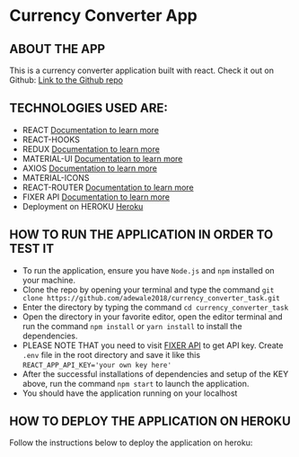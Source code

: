 # Currency Converter App

## ABOUT THE APP
This is a currency converter application built with react. 
Check it out on Github: [Link to the Github repo](https://github.com/adewale2018/currency_converter_task)

## TECHNOLOGIES USED ARE:
- REACT [Documentation to learn more](https://reactjs.org/)
- REACT-HOOKS
- REDUX [Documentation to learn more](https://redux.js.org/)
- MATERIAL-UI [Documentation to learn more](https://mui.com/)
- AXIOS [Documentation to learn more](https://www.npmjs.com/package/axios)
- MATERIAL-ICONS
- REACT-ROUTER [Documentation to learn more](https://reactrouter.com/)
- FIXER API [Documentation to learn more](https://fixer.io/)
- Deployment on HEROKU [Heroku](https://www.heroku.com/)

## HOW TO RUN THE APPLICATION IN ORDER TO TEST IT
- To run the application, ensure you have `Node.js` and `npm` installed on your machine.
- Clone the repo by opening your terminal and type the command `git clone https://github.com/adewale2018/currency_converter_task.git`
- Enter the directory by typing the command `cd currency_converter_task`
- Open the directory in your favorite editor, open the editor terminal and run the command `npm install` or `yarn install` to        install the dependencies.
- PLEASE NOTE THAT you need to visit [FIXER API](https://fixer.io/) to get API key. Create `.env` file in the root directory and save it like this
```REACT_APP_API_KEY='your own key here'```
- After the successful installations of dependencies and setup of the KEY above, run the command `npm start` to launch the application.
- You should have the application running on your localhost

## HOW TO DEPLOY THE APPLICATION ON HEROKU
Follow the instructions below to deploy the application on heroku:

